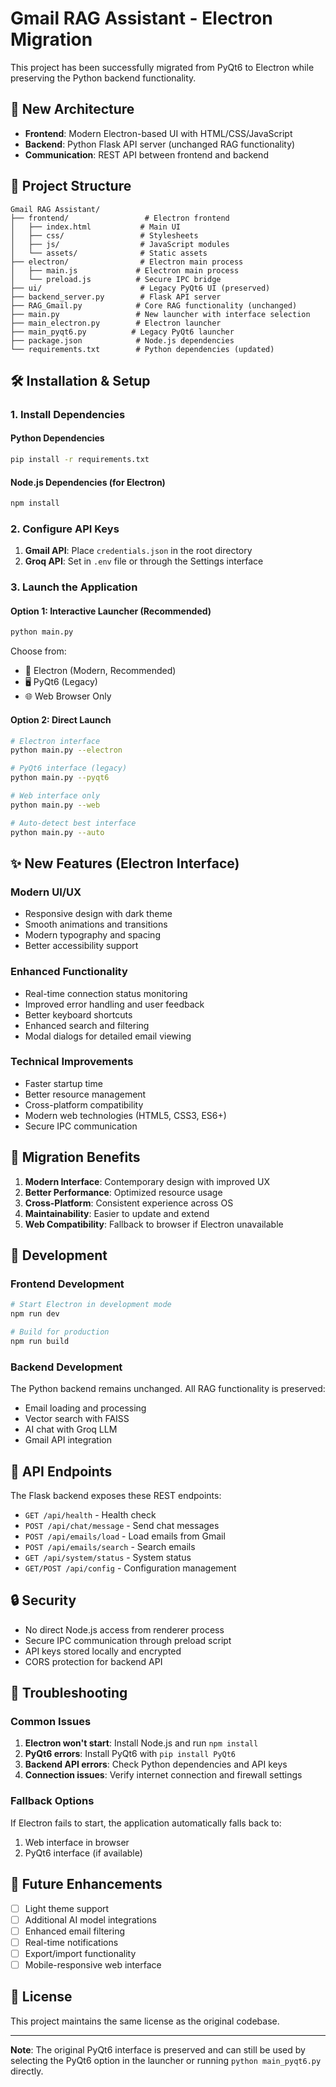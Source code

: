 # Gmail RAG Assistant - Electron Migration

This project has been successfully migrated from PyQt6 to Electron while preserving the Python backend functionality.

## 🚀 New Architecture

- **Frontend**: Modern Electron-based UI with HTML/CSS/JavaScript
- **Backend**: Python Flask API server (unchanged RAG functionality)
- **Communication**: REST API between frontend and backend

## 📁 Project Structure

```
Gmail RAG Assistant/
├── frontend/                 # Electron frontend
│   ├── index.html           # Main UI
│   ├── css/                 # Stylesheets
│   ├── js/                  # JavaScript modules
│   └── assets/              # Static assets
├── electron/                # Electron main process
│   ├── main.js             # Electron main process
│   └── preload.js          # Secure IPC bridge
├── ui/                      # Legacy PyQt6 UI (preserved)
├── backend_server.py        # Flask API server
├── RAG_Gmail.py            # Core RAG functionality (unchanged)
├── main.py                 # New launcher with interface selection
├── main_electron.py        # Electron launcher
├── main_pyqt6.py          # Legacy PyQt6 launcher
├── package.json            # Node.js dependencies
└── requirements.txt        # Python dependencies (updated)
```

## 🛠️ Installation & Setup

### 1. Install Dependencies

#### Python Dependencies
```bash
pip install -r requirements.txt
```

#### Node.js Dependencies (for Electron)
```bash
npm install
```

### 2. Configure API Keys

1. **Gmail API**: Place `credentials.json` in the root directory
2. **Groq API**: Set in `.env` file or through the Settings interface

### 3. Launch the Application

#### Option 1: Interactive Launcher (Recommended)
```bash
python main.py
```
Choose from:
- 🎨 Electron (Modern, Recommended)
- 🖥️ PyQt6 (Legacy)
- 🌐 Web Browser Only

#### Option 2: Direct Launch
```bash
# Electron interface
python main.py --electron

# PyQt6 interface (legacy)
python main.py --pyqt6

# Web interface only
python main.py --web

# Auto-detect best interface
python main.py --auto
```

## ✨ New Features (Electron Interface)

### Modern UI/UX
- Responsive design with dark theme
- Smooth animations and transitions
- Modern typography and spacing
- Better accessibility support

### Enhanced Functionality
- Real-time connection status monitoring
- Improved error handling and user feedback
- Better keyboard shortcuts
- Enhanced search and filtering
- Modal dialogs for detailed email viewing

### Technical Improvements
- Faster startup time
- Better resource management
- Cross-platform compatibility
- Modern web technologies (HTML5, CSS3, ES6+)
- Secure IPC communication

## 🔄 Migration Benefits

1. **Modern Interface**: Contemporary design with improved UX
2. **Better Performance**: Optimized resource usage
3. **Cross-Platform**: Consistent experience across OS
4. **Maintainability**: Easier to update and extend
5. **Web Compatibility**: Fallback to browser if Electron unavailable

## 🔧 Development

### Frontend Development
```bash
# Start Electron in development mode
npm run dev

# Build for production
npm run build
```

### Backend Development
The Python backend remains unchanged. All RAG functionality is preserved:
- Email loading and processing
- Vector search with FAISS
- AI chat with Groq LLM
- Gmail API integration

## 📝 API Endpoints

The Flask backend exposes these REST endpoints:

- `GET /api/health` - Health check
- `POST /api/chat/message` - Send chat messages
- `POST /api/emails/load` - Load emails from Gmail
- `POST /api/emails/search` - Search emails
- `GET /api/system/status` - System status
- `GET/POST /api/config` - Configuration management

## 🔒 Security

- No direct Node.js access from renderer process
- Secure IPC communication through preload script
- API keys stored locally and encrypted
- CORS protection for backend API

## 🐛 Troubleshooting

### Common Issues

1. **Electron won't start**: Install Node.js and run `npm install`
2. **PyQt6 errors**: Install PyQt6 with `pip install PyQt6`
3. **Backend API errors**: Check Python dependencies and API keys
4. **Connection issues**: Verify internet connection and firewall settings

### Fallback Options

If Electron fails to start, the application automatically falls back to:
1. Web interface in browser
2. PyQt6 interface (if available)

## 🎯 Future Enhancements

- [ ] Light theme support
- [ ] Additional AI model integrations
- [ ] Enhanced email filtering
- [ ] Real-time notifications
- [ ] Export/import functionality
- [ ] Mobile-responsive web interface

## 📄 License

This project maintains the same license as the original codebase.

---

**Note**: The original PyQt6 interface is preserved and can still be used by selecting the PyQt6 option in the launcher or running `python main_pyqt6.py` directly.